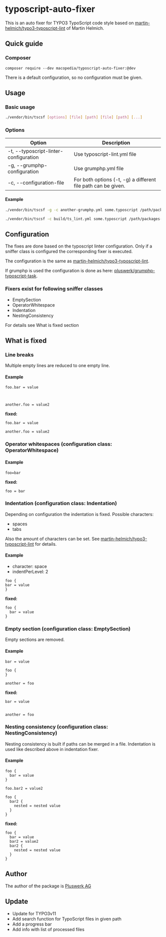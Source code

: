 # typoscript-auto-fixer

This is an auto fixer for TYPO3 TypoScript code style based on
 [martin-helmich/typo3-typoscript-lint](https://github.com/martin-helmich/typo3-typoscript-lint) of Martin Helmich.

## Quick guide

### Composer

```
composer require --dev macopedia/typoscript-auto-fixer:@dev
```

There is a default configuration, so no configuration must be given.

## Usage

### Basic usage

```bash
./vendor/bin/tscsf [options] [file] [path] [file] [path] [...]
```

### Options

| Option                                | Description                                                  |
|---------------------------------------|--------------------------------------------------------------|
| -t, --typoscript-linter-configuration | Use typoscript-lint.yml file                                 |
| -g, --grumphp-configuration           | Use grumphp.yml file                                         |
| -c, --configuration-file              | For both options (-t, -g) a different file path can be given.|

#### Example

```bash
./vendor/bin/tscsf -g -c another-grumphp.yml some.typoscript /path/packages-1 other.typoscript /path/packages-2
```

```bash
./vendor/bin/tscsf -c build/ts_lint.yml some.typoscript /path/packages-1 other.typoscript /path/packages-2
```

## Configuration

The fixes are done based on the typoscript linter configuration. Only if a sniffer class is configured the
corresponding fixer is executed.

The configuration is the same as [martin-helmich/typo3-typoscript-lint](https://github.com/martin-helmich/typo3-typoscript-lint).

If grumphp is used the configuration is done as here: [pluswerk/grumphp-typoscript-task](https://github.com/pluswerk/grumphp-typoscript-task).

### Fixers exist for following sniffer classes

* EmptySection
* OperatorWhitespace
* Indentation
* NestingConsistency

For details see What is fixed section

## What is fixed

### Line breaks

Multiple empty lines are reduced to one empty line.

#### Example

```typo3_typoscript
foo.bar = value



another.foo = value2
```

__fixed:__

```typo3_typoscript
foo.bar = value

another.foo = value2
```

### Operator whitespaces (configuration class: OperatorWhitespace)

#### Example

```typo3_typoscript
foo=bar
```

__fixed:__

```typo3_typoscript
foo = bar
```

### Indentation (configuration class: Indentation)

Depending on configuration the indentation is fixed. Possible characters:

* spaces
* tabs

Also the amount of characters can be set. See [martin-helmich/typo3-typoscript-lint](https://github.com/martin-helmich/typo3-typoscript-lint) for details.

#### Example

* character: space
* indentPerLevel: 2

```typo3_typoscript
foo {
bar = value
}
```

__fixed:__

```typo3_typoscript
foo {
  bar = value
}
```

### Empty section (configuration class: EmptySection)

Empty sections are removed.

#### Example

```typo3_typoscript
bar = value

foo {
}

another = foo
```

__fixed:__

```typo3_typoscript
bar = value


another = foo
```

### Nesting consistency (configuration class: NestingConsistency)

Nesting consistency is built if paths can be merged in a file. Indentation is used like described above in indentation fixer.

#### Example

```typo3_typoscript
foo {
  bar = value
}

foo.bar2 = value2

foo {
  bar2 {
    nested = nested value
  }
}
```

__fixed:__

```typo3_typoscript
foo {
  bar = value
  bar2 = value2
  bar2 {
    nested = nested value
  }
}
```

## Author

The author of the package is [Pluswerk AG](https://github.com/pluswerk/typoscript-auto-fixer)

## Update

- Update for TYPO3v11
- Add search function for TypoScript files in given path
- Add a progress bar
- Add info with list of processed files